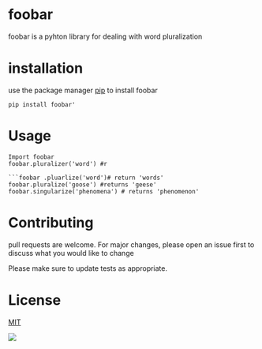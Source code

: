 # foobar
 foobar is a pyhton library for dealing with word pluralization
 # installation 
  use the package manager [pip](https://commonmark.org/help/)  to install foobar 

    pip install foobar'
  

  # Usage

```
Import foobar
foobar.pluralizer('word') #r

```foobar .pluarlize('word')# return 'words'
foobar.pluralize('goose') #returns 'geese'
foobar.singularize('phenomena') # returns 'phenomenon'
```


# Contributing
pull requests are welcome. For major changes, please open an issue first to discuss what you would like to change

Please make sure to update tests as appropriate.
# License
[MIT](https://commonmark.org/help/)

![](https://github.com/mostafamahmoud96/mmahmoud/blob/main/image/city.jpeghttps://github.com/mostafamahmoud96/mmahmoud/blob/main/image/city.jpeg)
